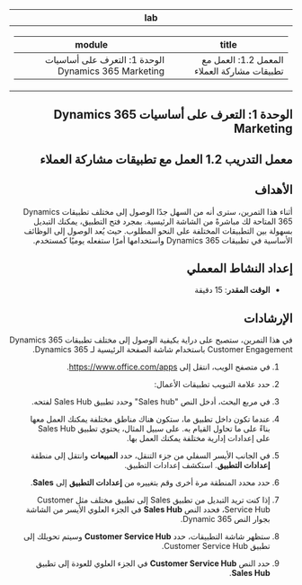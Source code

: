 ﻿<div id="readme" class="Box-body readme blob js-code-block-container p-5 p-xl-6 gist-border-0" dir="rtl">
    <article class="markdown-body entry-content container-lg" itemprop="text"><table>
  <thead>
  <tr>
  <th>lab</th>
  </tr>
  </thead>
  <tbody>
  <tr>
  <td><div><table>
  <thead>
  <tr>
  <th>title</th>
  <th>module</th>
  </tr>
  </thead>
  <tbody>
  <tr>
  <td><div>المعمل 1.2: العمل مع تطبيقات مشاركة العملاء</div></td>
  <td><div>الوحدة 1: التعرف على أساسيات Dynamics 365 Marketing</div></td>
  </tr>
  </tbody>
</table>
</div></td>
  </tr>
  </tbody>
</table>

الوحدة 1: التعرف على أساسيات Dynamics 365 Marketing
========================

## معمل التدريب 1.2 العمل مع تطبيقات مشاركة العملاء 

## الأهداف

أثناء هذا التمرين، سترى أنه من السهل جدًا الوصول إلى مختلف تطبيقات Dynamics 365 المتاحة لك مباشرةً من الشاشة الرئيسية. بمجرد فتح التطبيق، يمكنك التبديل بسهولة بين التطبيقات المختلفة على النحو المطلوب. حيث يُعد الوصول إلى الوظائف الأساسية في تطبيقات Dynamics 365 واستخدامها أمرًا ستفعله يوميًا كمستخدم.


## إعداد النشاط المعملي

  - **الوقت المقدر**: 15 دقيقة

## الإرشادات

في هذا التمرين، ستصبح على دراية بكيفية الوصول إلى مختلف تطبيقات Dynamics 365 Customer Engagement باستخدام شاشة الصفحة الرئيسية لـ Dynamics 365. 

1.	في متصفح الويب، انتقل إلى https://www.office.com/apps. 

2.	حدد علامة التبويب تطبيقات الأعمال:  

3.	في مربع البحث، أدخل النص "Sales hub" وحدد تطبيق Sales Hub لفتحه.  

4. عندما تكون داخل تطبيق ما، ستكون هناك مناطق مختلفة يمكنك العمل معها بناءً على ما تحاول القيام به. على سبيل المثال، يحتوي تطبيق Sales Hub على إعدادات إدارية مختلفة يمكنك العمل بها. 

5. في الجانب الأيسر السفلي من جزء التنقل، حدد **المبيعات** وانتقل إلى منطقة **إعدادات التطبيق**. استكشف إعدادات التطبيق.

6. حدد محدد المنطقة مرة أخرى وقم بتغييره من **إعدادات التطبيق** إلى **Sales**.

7. إذا كنت تريد التبديل من تطبيق Sales إلى تطبيق مختلف مثل Customer Service Hub، فحدد النص **Sales Hub** في الجزء العلوي الأيسر من الشاشة بجوار النص Dynamic 365. 

8. ستظهر شاشة التطبيقات، حدد **Customer Service Hub** وسيتم تحويلك إلى تطبيق Customer Service Hub. 

9. حدد النص **Customer Service Hub** في الجزء العلوي للعودة إلى تطبيق **Sales Hub**. 
